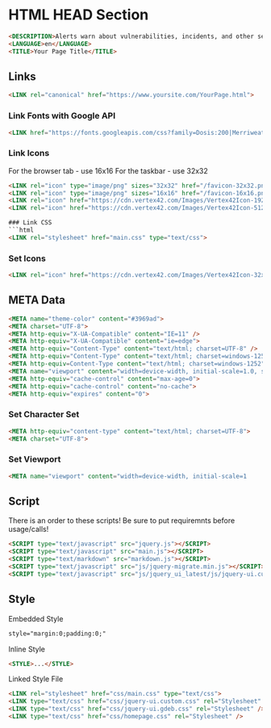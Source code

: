 # HTML HEAD Section  

```html
<DESCRIPTION>Alerts warn about vulnerabilities, incidents, and other security issues that pose a significant risk.</DESCRIPTION>
<LANGUAGE>en</LANGUAGE>
<TITLE>Your Page Title</TITLE>
```

## Links
```html
<LINK rel="canonical" href="https://www.yoursite.com/YourPage.html">
```

### Link Fonts with Google API
```html
<LINK href="https://fonts.googleapis.com/css?family=Dosis:200|Merriweather|Montserrat|Roboto" rel="stylesheet">
```

### Link Icons 
For the browser tab - use 16x16
For the taskbar - use 32x32
```html
<LINK rel="icon" type="image/png" sizes="32x32" href="/favicon-32x32.png">
<LINK rel="icon" type="image/png" sizes="16x16" href="/favicon-16x16.png">
<LINK rel="icon" href="https://cdn.vertex42.com/Images/Vertex42Icon-192x192.png" sizes="192x192">
<LINK rel="icon" href="https://cdn.vertex42.com/Images/Vertex42Icon-512x512.png" sizes="512x512">```

### Link CSS 
```html
<LINK rel="stylesheet" href="main.css" type="text/css">
```

### Set Icons  
```html
<LINK rel="icon" href="https://cdn.vertex42.com/Images/Vertex42Icon-32x32.png" sizes="32x32">

```

## META Data  
```html
<META name="theme-color" content="#3969ad">
<META charset="UTF-8">
<META http-equiv="X-UA-Compatible" content="IE=11" />
<META http-equiv="X-UA-Compatible" content="ie=edge">
<META http-equiv="Content-Type" content="text/html; charset=UTF-8" />
<META http-equiv="Content-Type" content="text/html; charset=windows-1252">
<META http-equiv=Content-Type content="text/html; charset=windows-1252"> <META name="Keywords" content="publication" />
<META name="viewport" content="width=device-width, initial-scale=1.0, shrink-to-fit=no">
<META http-equiv="cache-control" content="max-age=0">
<META http-equiv="cache-control" content="no-cache">
<META http-equiv="expires" content="0">
```

### Set Character Set  
```html  
<META http-equiv="content-type" content="text/html; charset=UTF-8">  
<META charset="UTF-8">  
```  

### Set Viewport  
```html
<META name="viewport" content="width=device-width, initial-scale=1
```

## Script
There is an order to these scripts!  Be sure to put requiremnts before usage/calls!
```html
<SCRIPT type="text/javascript" src="jquery.js"></SCRIPT>
<SCRIPT type="text/javascript" src="main.js"></SCRIPT>
<SCRIPT type="text/markdown" src="markdown.js"></SCRIPT>
<SCRIPT type="text/javascript" src="js/jquery-migrate.min.js"></SCRIPT>
<SCRIPT type="text/javascript" src="js/jquery_ui_latest/js/jquery-ui.custom.min.js"></SCRIPT>
```

## Style
Embedded Style
```html
style="margin:0;padding:0;"
```

Inline Style
```html
<STYLE>...</STYLE>
```

Linked Style File
```html
<LINK rel="stylesheet" href="css/main.css" type="text/css">
<LINK type="text/css" href="css/jquery-ui.custom.css" rel="Stylesheet" />
<LINK type="text/css" href="css/jquery-ui.gdeb.css" rel="Stylesheet" />
<LINK type="text/css" href="css/homepage.css" rel="Stylesheet" />
```


